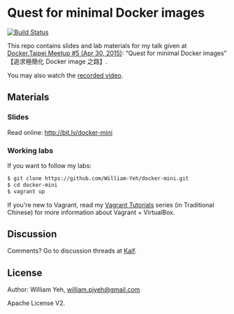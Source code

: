 Quest for minimal Docker images
===

[![Build Status](https://travis-ci.org/William-Yeh/docker-mini.svg?branch=master)](https://travis-ci.org/William-Yeh/docker-mini)


This repo contains slides and lab materials for my talk given at [Docker.Taipei Meetup #5 (Apr 30, 2015)](http://www.meetup.com/Docker-Taipei/events/221967975/): “Quest for minimal Docker images” 【追求極簡化 Docker image 之路】.

You may also watch the [recorded video](http://www.ustream.tv/recorded/61720595).


## Materials


### Slides

Read online: http://bit.ly/docker-mini


### Working labs

If you want to follow my labs:

```bash
$ git clone https://github.com/William-Yeh/docker-mini.git
$ cd docker-mini
$ vagrant up
```

If you're new to Vagrant, read my [Vagrant Tutorials](http://www.codedata.com.tw/social-coding/vagrant-tutorial-1-developer-and-vm/) series (in Traditional Chinese) for more information about Vagrant + VirtualBox.


## Discussion

Comments? Go to discussion threads at [Kaif](https://kaif.io/z/programming/debates/c6P9Ic8aMn).


## License

Author: William Yeh, william.pjyeh@gmail.com

Apache License V2.
